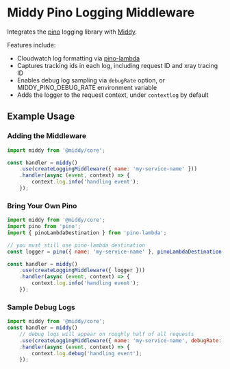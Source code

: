 # Middy Pino Logging Middleware

Integrates the [pino](https://github.com/pinojs/pino) logging library with [Middy](https://middy.js.org). 

Features include:

- Cloudwatch log formatting via [pino-lambda](https:/github.com/FormidableLabs/pino-lambda)
- Captures tracking ids in each log, including request ID and xray tracing ID
- Enables debug log sampling via `debugRate` option, or MIDDY_PINO_DEBUG_RATE environment variable
- Adds the logger to the request context, under `contextlog` by default

## Example Usage

### Adding the Middleware

```js
import middy from '@middy/core';

const handler = middy()
    .use(createLoggingMiddleware({ name: 'my-service-name' }))
    .handler(async (event, context) => {
        context.log.info('handling event');
    });
```

### Bring Your Own Pino

```js
import middy from '@middy/core';
import pino from 'pino';
import { pinoLambdaDestination } from 'pino-lambda';

// you must still use pino-lambda destination
const logger = pino({ name: 'my-service-name' }, pinoLambdaDestination())

const handler = middy()
    .use(createLoggingMiddleware({ logger }))
    .handler(async (event, context) => {
        context.log.info('handling event');
    });
```

### Sample Debug Logs

```js
import middy from '@middy/core';
const handler = middy()
    // debug logs will appear on roughly half of all requests
    .use(createLoggingMiddleware({ name: 'my-service-name', debugRate: 0.5 }))
    .handler(async (event, context) => {
        context.log.debug('handling event');
    });
```
